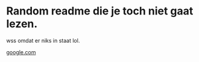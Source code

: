 # Random readme die je toch niet gaat lezen.

wss omdat er niks in staat lol.

[google.com](https://pornhub.com)
